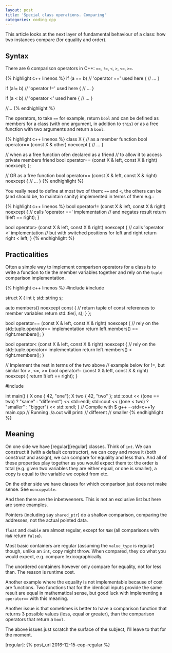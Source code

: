 ```yaml
---
layout: post
title: 'Special class operations. Comparing'
categories: coding cpp
---
```


This article looks at the next layer of fundamental behaviour of a class:
how two instances compare (for equality and order).


## Syntax

There are 6 comparison operators in C++: `==`, `!=`, `<`, `>`, `<=`, `>=`.

{% highlight c++ linenos %}
if (a == b) // 'operator ==' used here
{
  // ...
}

if (a!= b) // 'operator !=' used here
{
  // ...
}

if (a < b) // 'operator <' used here
{
  // ...
}

//...
{% endhighlight %}

The operators, to take `==` for example, return `bool` and can be defined as
members for a class (with one argument, in addition to `this`) or as a free
function with two arguments and return a `bool`.

{% highlight c++ linenos %}
class X
{
  // as a member function
  bool operator== (const X & other) noexcept
  {
    // ...
  }

  // when as a free function ofen declared as a friend
  // to allow it to access private members
  friend bool operator== (const X & left, const X & right) noexcept;
};

// OR as a free function
bool operator== (const X & left, const X & right) noexcept
{
  // ...
}
{% endhighlight %}

You really need to define at most two of them: `==` and `<`, the others can be
(and should be, to maintain sanity) implemented in terms of them e.g.:

{% highlight c++ linenos %}
bool operator!= (const X & left, const X & right) noexcept
{
  // calls 'operator ==' implementation
  // and negates result
  return !(left == right);
}

bool operator> (const X & left, const X & right) noexcept
{
  // calls 'operator <' implementation
  // but with switched positions for left and right
  return right < left;
}
{% endhighlight %}


## Practicalities

Often a simple way to implement comparison operators for a class is to write a
function to tie the member variables together and rely on the `tuple`
comparison implementation.

{% highlight c++ linenos %}
#include <string>
#include <tuple>

struct X
{
  int i;
  std::string s;

  auto members() noexcept const
  {
    // return tuple of const references to member variables
    return std::tie(i, s);
  }
};

bool operator== (const X & left, const X & right) noexcept
{
  // rely on the std::tuple.operator== implementation
  return left.members() == right.members();
}

bool operator< (const X & left, const X & right) noexcept
{
  // rely on the std::tuple.operator< implementation
  return left.members() < right.members();
}

// Implement the rest in terms of the two above
// example below for !=, but similar for >, <=, >=
bool operator!= (const X & left, const X & right) noexcept
{
  return !(left == right);
}

#include <iostream>

int main()
{
  X one { 42, "one"};
  X two { 42, "two" };
  std::cout << ((one == two) ? "same" : "different") << std::endl;
  std::cout << ((one < two) ? "smaller" : "bigger") << std::endl;
}
// Compile with $ g++ --std=c++1y main.cpp
// Running ./a.out will print:
// different
// smaller
{% endhighlight %}


## Meaning

On one side we have [regular][regular] classes. Think of `int`. We can construct
it (with a default constructor), we can copy and move it (both construct and
assign), we can compare for equality and less than. And all of these properties
play together as you would expect them to: the order is total (e.g. given
two variables they are either equal, or one is smaller), a copy is equal to the
variable we copied from etc.

On the other side we have classes for which comparison just does not make
sense. See `noncopyable`.

And then there are the inbetweeners. This is not an exclusive list but here are
some examples.

Pointers (including say `shared_ptr`) do a shallow comparison, comparing the
addresses, not the actual pointed data.

`float` and `double` are almost regular, except for `NaN` (all comparisons with
`NaN` return `false`).

Most basic containers are regular (assuming the `value_type` is regular)
though, unlike an `int`, copy might throw.  When compared, they do what you
would expect, e.g. compare lexicographically.

The unordered containers however only compare for equality, not for less than.
The reason is runtime cost.

Another example where the equality is not implementable because of cost are
functions. Two functions that for the identical inputs provide the same result
are equal in mathematical sense, but good luck with implementing a `operator==`
with this meaning.

Another issue is that sometimes is better to have a comparison function that
returns 3 possible values (less, equal or greater), than the comparison
operators that return a `bool`.

The above issues just scratch the surface of the subject, I'll leave to that
for the moment.

[regular]:     {% post_url 2016-12-15-eop-regular %}
